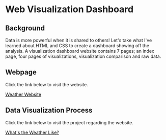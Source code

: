 # Web Visualization Dashboard

## Background

Data is more powerful when it is shared to others! Let's take what I've learned about HTML and CSS to create a dashboard showing off the analysis. A visualization dashboard website contains 7 pages; an index page, four pages of visualizations, visualization comparison and raw data.

## Webpage

Click the link below to visit the website.

[Weather Website](https://abpuccini.github.io/web-design-challenge/)

## Data Visualization Process

Click the link below to visit the project regarding the website.

[What's the Weather Like?](https://github.com/abpuccini/python-api-challenge)
